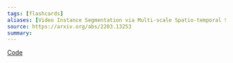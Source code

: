 ```yaml
---
tags: [flashcards]
aliases: [Video Instance Segmentation via Multi-scale Spatio-temporal Split Attention Transformer]
source: https://arxiv.org/abs/2203.13253
summary:
---
```


[Code](https://github.com/OmkarThawakar/MSSTS-VIS)


